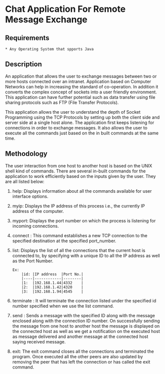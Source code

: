 # Chat Application For Remote Message Exchange

## **Requirements**
    * Any Operating System that spports Java

## **Description**
An application that allows the user to exchange messages between two or more hosts connected over an intranet. Application based on Computer Networks can help in increasing the standard of co-operation. In addition it converts the complex concept of sockets into a user friendly environment. This application can have further potential such as data transfer using file sharing protocols such as FTP (File Transfer Protocols).

This application allows the user to understand the depth of Socket Programming using the TCP Protocols by setting up both the client side and server side at a single host alone. The application first keeps listening for connections in order to exchange messages. It also allows the user to execute all the commands just based on the in built commands at the same time.


## **Methodology**
The user interaction from one host to another host is based on the UNIX shell kind of commands. There are several in-built commands for the application to work efficiently based on the inputs given by the user. They are all listed below:

1.	help: Displays information about all the commands available for user interface options.
2.	myip: Displays the IP address of this process i.e., the currently IP address of the computer.
3.	myport: Displays the port number on which the process is listening for incoming connections.
4.	connect <destination> <port no>: This command establishes a new TCP connection to the specified destination at the specified port_number. 
5.	list: Displays the list of all the connections that the current host is connected to, by specifying with a unique ID to all the IP address as well as the Port Number.

        Ex:
            |id: |IP address  |Port No.|
            |----|------------|--------|
            |1:  |192.168.1.44|4332    |
            |2:  |192.168.1.42|4320    |
            |3:  |192.168.1.94|4545    |
            
6.	terminate <connection id>: It will terminate the connection listed under the specified id number specified when we use the list command.
7.	send <connection id> <message>: Sends a message with the specified ID along with the message enclosed along with the connection ID number. On successfully sending the message from one host to another host the message is displayed on the connected host as well as we get a notification on the executed host as message delivered and another message at the connected host saying received message.
8.	 exit: The exit command closes all the connections and terminated the program. Once executed all the other peers are also updated by removing the peer that has left the connection or has called the exit command.
